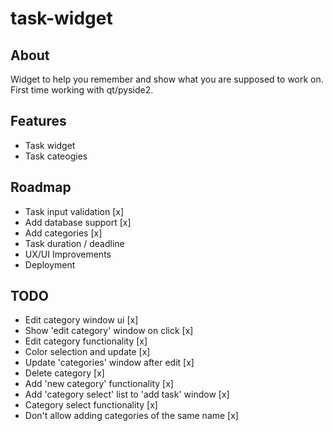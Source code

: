 # task-widget
## About
Widget to help you remember and show what you are supposed to work on.
First time working with qt/pyside2.

## Features
- Task widget
- Task cateogies

## Roadmap
- Task input validation [x]
- Add database support [x]
- Add categories [x]
- Task duration / deadline
- UX/UI Improvements
- Deployment

## TODO
- Edit category window ui [x]
- Show 'edit category' window on click [x]
- Edit category functionality [x]
- Color selection and update [x]
- Update 'categories' window after edit [x]
- Delete category [x]
- Add 'new category' functionality [x]
- Add 'category select' list to 'add task' window [x]
- Category select functionality [x]
- Don't allow adding categories of the same name [x]
